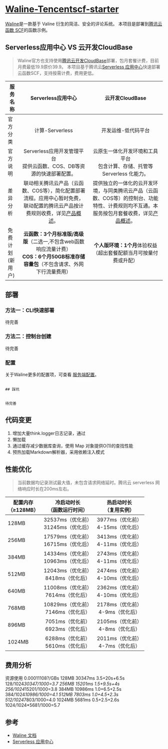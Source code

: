 # [Waline-Tencentscf-starter](https://github.com/x/Waline-Tencentscf-starter)

[Waline](https://github.com/walinejs/waline)是一款基于 Valine 衍生的简洁、安全的评论系统。
本项目是部署到[腾讯云函数 SCF](https://cloud.tencent.com/product/scf)的函数示例。


## Serverless应用中心 VS 云开发CloudBase

> Waline官方也支持使用[腾讯云开发CloudBase](https://waline.js.org/guide/deploy/cloudbase.html)部署，包月套餐计费，目前月费最低19.9原价39.9。
> 本项目基于腾讯云[Serverless 应用中心](https://cloud.tencent.com/product/sls)快速部署云函数SCF，支持按需计费，费用更低。

|服务名称|**Serverless应用中心**|云开发CloudBase|
|---|:---:|:---:|
|官方分类|计算-Serverless|开发运维-低代码平台|
|官方说明| Serverless应用开发管理平台<br>提供云函数、COS、DB等资源的快速部署配置。|云原生一体化开发环境和工具平台<br>包含计算、存储、托管等 Serverless 化能力。|
|差异分析|联动相关腾讯云产品（云函数、COS等），简化配置部署流程。应用中心暂时免费，联动配置的腾讯云产品按计费规则收费，详见[产品概述](https://cloud.tencent.com/document/product/1154/38787)。|提供独立的一体化的云开发环境，与同类腾讯云产品（云函数、COS等）的控制台、功能特性、计费规则均不互通。本服务按包月套餐收费，详见[产品概述](https://cloud.tencent.com/document/product/876/18431)。
|免费计划<br>(新用户)|**云函数：3个月标准版/高级版**（二选一,不包含web函数响应流量计费）<br>**COS：6个月50GB标准存储容量包**（不包含请求、外网下行流量费用）|**个人版环境：1个月**体验权益（超出套餐配额当月可按量付费或升配）

## 部署

### 方法一：CLI快速部署

待完善

### 方法二：控制台创建

待完善

### 配置

关于Waline更多的配置项，可查看 [服务端配置](https://waline.js.org/reference/server.html)。

                                                                                                        ## 踩坑

                                                                                                        待完善



## 代码变更
1. 增加大量think.logger日志记录，通过
2. 懒加载
3. 通过缓存减少数据库查询，使用 Map 对象提供O(1)的查找性能
4. 预热加载Markdown解析器，采用依赖注入模式

## 性能优化
>当前数据均记录测试最大值，未包含请求网络延时。腾讯云 serverless 网络响应时长在200ms左右。

|配置内存<br>（≥128MB）|冷启动时长<br>（函数运行时间）|热启动时长<br>（复用实例）|
|---|:---:|:---:|
|128MB|32537ms（优化前）<br>31245ms（优化后）|3977ms（优化前）<br>4-15ms（优化后）|
|256MB|17579ms（优化前）<br>16715ms（优化后）|3413ms（优化前）<br>4-11ms（优化后）|
|384MB|14334ms（优化前）<br>10963ms（优化后）|2743ms（优化前）<br>4-11ms（优化后）|
|512MB|12043ms（优化前）<br>8418ms（优化后）|2474ms（优化前）<br>4-10ms（优化后）|
|640MB|11008ms（优化前）<br>7614ms（优化后）|2362ms（优化前）<br>4-10ms（优化后）|
|768MB|10829ms（优化前）<br>7146ms（优化后）|2178ms（优化前）<br>4-9ms（优化后）|
|896MB|7051ms（优化前）<br>6923ms（优化后）|2105ms（优化前）<br>4-8ms（优化后）|
|1024MB|6288ms（优化前）<br>5610ms（优化后）|2011ms（优化前）<br>4-7ms（优化后）|





## 费用分析
资源使用 0.00011108?/GBs
128MB 30347ms 3.5+20s+6.5s  128/1024*30347/1000=3.7
256MB 15201ms 1.5+9.5s+4s   256/1024*15201/1000=3.8
384MB 10986ms 1.0+6.5+2.5s  384/1024*10986/1000=4.1
512MB  7803ms 1.0+4.5+2.3s   512/1024*7803/1000=4.0
1024MB 5681ms 0.5+2.5+2.6s  1024/1024*5681/1000=5.7

## 参考

- [Waline 文档](https://waline.js.org)
- [Serverless 应用中心](https://cloud.tencent.com/document/product/1154/38787)